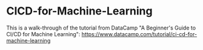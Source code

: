 # CICD-for-Machine-Learning

This is a walk-through of the tutorial from DataCamp "A Beginner's Guide to CI/CD for Machine Learning":
https://www.datacamp.com/tutorial/ci-cd-for-machine-learning
